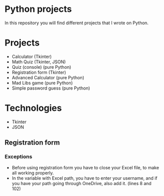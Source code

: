 # Python projects

In this repository you will find different projects that I wrote on Python.

# Projects

- Calculator (Tkinter)
- Math Quiz (Tkinter, JSON)
- Quiz (console) (pure Python)
- Registration form (Tkinter)
- Advanced Calculator (pure Python)
- Mad Libs game (pure Python)
- Simple password guess (pure Python)

# Technologies

- Tkinter
- JSON

## Registration form

### Exceptions

- Before using registration form you have to close your Excel file, to make all working properly.
- In the variable with Excel path, you have to enter your username, and if you have your path going through OneDrive, also add it. (lines 8 and 102)
